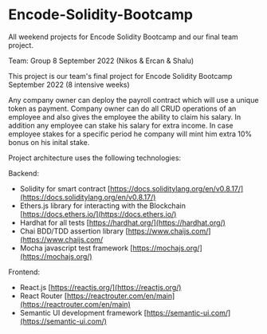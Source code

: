 # Encode-Solidity-Bootcamp
All weekend projects for Encode Solidity Bootcamp and our final team project.

Team: Group 8 September 2022 (Nikos & Ercan & Shalu)

This project is our team's final project for Encode Solidity Bootcamp September 2022 (8 intensive weeks)

Any company owner can deploy the payroll contract which will use a unique token as payment.
Company owner can do all CRUD operations of an employee and also gives the employee the ability to claim his salary.
In addition any employee can stake his salary for extra income. In case employee stakes for a specific period he company will mint him extra 10% bonus on his inital stake.

Project architecture uses the following technologies:

Backend:
- Solidity for smart contract [https://docs.soliditylang.org/en/v0.8.17/](https://docs.soliditylang.org/en/v0.8.17/)
- Ethers.js library for interacting with the Blockchain [https://docs.ethers.io/](https://docs.ethers.io/)
- Hardhat for all tests [https://hardhat.org/](https://hardhat.org/)
- Chai BDD/TDD assertion library [https://www.chaijs.com/](https://www.chaijs.com/
- Mocha javascript test framework [https://mochajs.org/](https://mochajs.org/)

Frontend:
- React.js [https://reactjs.org/](https://reactjs.org/)
- React Router [https://reactrouter.com/en/main](https://reactrouter.com/en/main)
- Semantic UI development framework [https://semantic-ui.com/](https://semantic-ui.com/)
